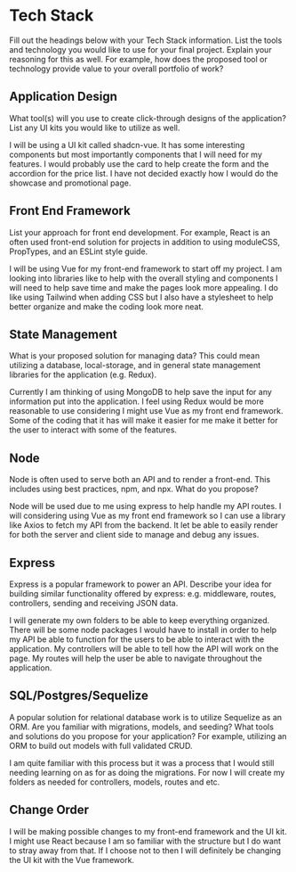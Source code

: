 # Tech Stack

Fill out the headings below with your Tech Stack information. List the tools and technology you would like to use for your final project. Explain your reasoning for this as well. For example, how does the proposed tool or technology provide value to your overall portfolio of work?

## Application Design

What tool(s) will you use to create click-through designs of the application? List any UI kits you would like to utilize as well.

I will be using a UI kit called shadcn-vue. It has some interesting components but most importantly components that I will need for my features. I would probably use the card to help create the form and the accordion for the price list. I have not decided exactly how I would do the showcase and promotional page.

## Front End Framework

List your approach for front end development. For example, React is an often used front-end solution for projects in addition to using moduleCSS, PropTypes, and an ESLint style guide.

I will be using Vue for my front-end framework to start off my project. I am looking into libraries like to help with the overall styling and components I will need to help save time and make the pages look more appealing. I do like using Tailwind when adding CSS but I also have a stylesheet to help better organize and make the coding look more neat.

## State Management

What is your proposed solution for managing data? This could mean utilizing a database, local-storage, and in general state management libraries for the application (e.g. Redux).

Currently I am thinking of using MongoDB to help save the input for any information put into the application. I feel using Redux would be more reasonable to use considering I might use Vue as my front end framework. Some of the coding that it has will make it easier for me make it better for the user to interact with some of the features.

## Node

Node is often used to serve both an API and to render a front-end. This includes using best practices, npm, and npx. What do you propose?

Node will be used due to me using express to help handle my API routes. I will considering using Vue as my front end framework so I can use a library like Axios to fetch my API from the backend. It let be able to easily render for both the server and client side to manage and debug any issues.

## Express

Express is a popular framework to power an API. Describe your idea for building similar functionality offered by express: e.g. middleware, routes, controllers, sending and receiving JSON data.

I will generate my own folders to be able to keep everything organized. There will be some node packages I would have to install in order to help my API be able to function for the users to be able to interact with the application. My controllers will be able to tell how the API will work on the page. My routes will help the user be able to navigate throughout the application.

## SQL/Postgres/Sequelize

A popular solution for relational database work is to utilize Sequelize as an ORM. Are you familiar with migrations, models, and seeding? What tools and solutions do you propose for your application? For example, utilizing an ORM to build out models with full validated CRUD.

I am quite familiar with this process but it was a process that I would still needing learning on as for as doing the migrations. For now I will create my folders as needed for controllers, models, routes and etc.

## Change Order

I will be making possible changes to my front-end framework and the UI kit. I might use React because I am so familiar with the structure but I do want to stray away from that. If I choose not to then I will definitely be changing the UI kit with the Vue framework.
